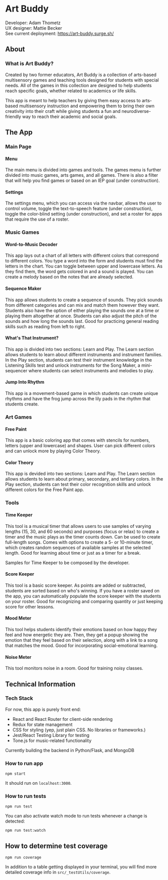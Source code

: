 # Art Buddy

Developer: Adam Thometz  
UX designer: Mattie Becker  
See current deployment: https://art-buddy.surge.sh/

## About

### What is Art Buddy?

Created by two former educators, Art Buddy is a collection of arts-based multisensory games and teaching tools designed for students with special needs. All of the games in this collection are designed to help students reach specific goals, whether related to academics or life skills.  

This app is meant to help teachers by giving them easy access to arts-based multisensory instruction and empowering them to bring their own creativity into their craft while giving students a fun and neurodiverse-friendly way to reach their academic and social goals.  

## The App

### Main Page

#### Menu

The main menu is divided into games and tools. The games menu is further divided into music games, arts games, and all games. There is also a filter that will help you find games or based on an IEP goal (under construction).

#### Settings

The settings menu, which you can access via the navbar, allows the user to control volume, toggle the text-to-speech feature (under construction), toggle the color-blind setting (under construction), and set a roster for apps that require the use of a roster.

### Music Games

#### Word-to-Music Decoder

This app lays out a chart of all letters with different colors that correspond to different colors. You type a word into the form and students must find the letters in the chart. You can toggle between upper and lowercase letters. As they find them, the word gets colored in and a sound is played. You can create a melody based on the notes that are already selected.

#### Sequence Maker

This app allows students to create a sequence of sounds. They pick sounds from different categories and can mix and match them however they want. Students also have the option of either playing the sounds one at a time or playing them altogether at once. Students can also adjust the pitch of the sounds and how long the sounds last. Good for practicing general reading skills such as reading from left to right.

#### What's That Instrument?

This app is divided into two sections: Learn and Play. The Learn section allows students to learn about different instruments and instrument families. In the Play section, students can test their instrument knowledge in the Listening Skills test and unlock instruments for the Song Maker, a mini-sequencer where students can select instruments and melodies to play.

#### Jump Into Rhythm

This app is a movement-based game in which students can create unique rhythms and have the frog jump across the lily pads in the rhythm that students create.

### Art Games

#### Free Paint

This app is a basic coloring app that comes with stencils for numbers, letters (upper and lowercase) and shapes. User can pick different colors and can unlock more by playing Color Theory.

#### Color Theory

This app is devided into two sections: Learn and Play. The Learn section allows students to learn about primary, secondary, and tertiary colors. In the Play section, students can test their color recognition skills and unlock different colors for the Free Paint app.

### Tools

#### Time Keeper

This tool is a musical timer that allows users to use samples of varying lengths (15, 30, and 60 seconds) and purposes (focus or relax) to create a timer and the music plays as the timer counts down. Can be used to create full-length songs. Comes with options to create a 5- or 10-minute timer, which creates random sequences of available samples at the selected length. Good for learning about time or just as a timer for a break.  

Samples for Time Keeper to be composed by the developer.

#### Score Keeper

This tool is a basic score keeper. As points are added or subtracted, students are sorted based on who's winning. If you have a roster saved on the app, you can automatically populate the score keeper with the students on your roster. Good for recognizing and comparing quantity or just keeping score for other lessons.

#### Mood Meter

This tool helps students identify their emotions based on how happy they feel and how energetic they are. Then, they get a popup showing the emotion that they feel based on their selection, along with a link to a song that matches the mood. Good for incorporating social-emotional learning.

#### Noise Meter

This tool monitors noise in a room. Good for training noisy classes.

## Technical Information

### Tech Stack

For now, this app is purely front end:

- React and React Router for client-side rendering
- Redux for state management
- CSS for styling (yep, just plain CSS. No libraries or frameworks.)
- Jest/React Testing Library for testing
- Tone.js for music-related functionality

Currently building the backend in Python/Flask, and MongoDB

### How to run app

```
npm start
```
It should run on `localhost:3000`.

### How to run tests

```
npm run test
```
You can also activate watch mode to run tests whenever a change is detected:
```
npm run test:watch
```

## How to determine test coverage

```
npm run coverage
```

In addition to a table getting displayed in your terminal, you will find more detailed coverage info in `src/_testUtils/coverage`.
